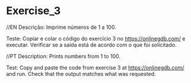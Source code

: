 # Exercise_3
//EN
Descrição: Imprime números de 1 a 100.

Teste: Copiar e colar o código do exercício 3 no https://onlinegdb.com/ e executar. Verificar se a saída está de acordo com o que foi solicitado.

//PT
Description: Prints numbers from 1 to 100.

Test: Copy and paste the code from exercise 3 at https://onlinegdb.com/ and run. Check that the output matches what was requested.
